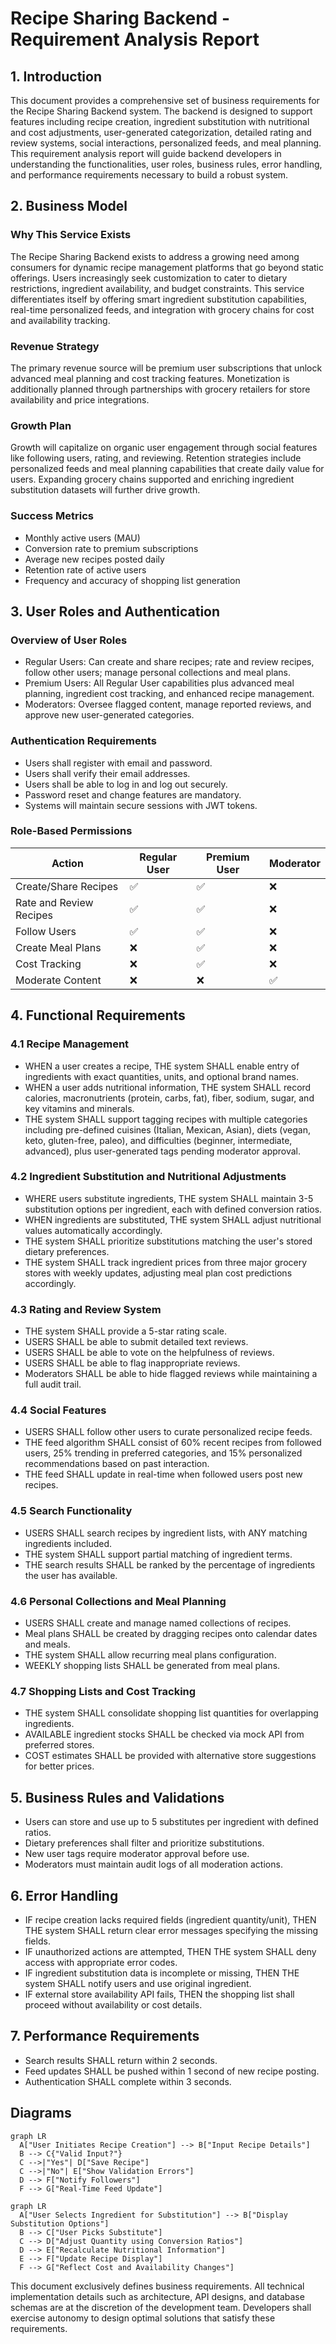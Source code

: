 # Recipe Sharing Backend - Requirement Analysis Report

## 1. Introduction
This document provides a comprehensive set of business requirements for the Recipe Sharing Backend system. The backend is designed to support features including recipe creation, ingredient substitution with nutritional and cost adjustments, user-generated categorization, detailed rating and review systems, social interactions, personalized feeds, and meal planning. This requirement analysis report will guide backend developers in understanding the functionalities, user roles, business rules, error handling, and performance requirements necessary to build a robust system.

## 2. Business Model

### Why This Service Exists
The Recipe Sharing Backend exists to address a growing need among consumers for dynamic recipe management platforms that go beyond static offerings. Users increasingly seek customization to cater to dietary restrictions, ingredient availability, and budget constraints. This service differentiates itself by offering smart ingredient substitution capabilities, real-time personalized feeds, and integration with grocery chains for cost and availability tracking.

### Revenue Strategy
The primary revenue source will be premium user subscriptions that unlock advanced meal planning and cost tracking features. Monetization is additionally planned through partnerships with grocery retailers for store availability and price integrations.

### Growth Plan
Growth will capitalize on organic user engagement through social features like following users, rating, and reviewing. Retention strategies include personalized feeds and meal planning capabilities that create daily value for users. Expanding grocery chains supported and enriching ingredient substitution datasets will further drive growth.

### Success Metrics
- Monthly active users (MAU)
- Conversion rate to premium subscriptions
- Average new recipes posted daily
- Retention rate of active users
- Frequency and accuracy of shopping list generation

## 3. User Roles and Authentication

### Overview of User Roles
- Regular Users: Can create and share recipes; rate and review recipes, follow other users; manage personal collections and meal plans.
- Premium Users: All Regular User capabilities plus advanced meal planning, ingredient cost tracking, and enhanced recipe management.
- Moderators: Oversee flagged content, manage reported reviews, and approve new user-generated categories.

### Authentication Requirements
- Users shall register with email and password.
- Users shall verify their email addresses.
- Users shall be able to log in and log out securely.
- Password reset and change features are mandatory.
- Systems will maintain secure sessions with JWT tokens.

### Role-Based Permissions
| Action | Regular User | Premium User | Moderator |
|--------|--------------|--------------|-----------|
| Create/Share Recipes | ✅ | ✅ | ❌ |
| Rate and Review Recipes | ✅ | ✅ | ❌ |
| Follow Users | ✅ | ✅ | ❌ |
| Create Meal Plans | ❌ | ✅ | ❌ |
| Cost Tracking | ❌ | ✅ | ❌ |
| Moderate Content | ❌ | ❌ | ✅ |

## 4. Functional Requirements

### 4.1 Recipe Management
- WHEN a user creates a recipe, THE system SHALL enable entry of ingredients with exact quantities, units, and optional brand names.
- WHEN a user adds nutritional information, THE system SHALL record calories, macronutrients (protein, carbs, fat), fiber, sodium, sugar, and key vitamins and minerals.
- THE system SHALL support tagging recipes with multiple categories including pre-defined cuisines (Italian, Mexican, Asian), diets (vegan, keto, gluten-free, paleo), and difficulties (beginner, intermediate, advanced), plus user-generated tags pending moderator approval.

### 4.2 Ingredient Substitution and Nutritional Adjustments
- WHERE users substitute ingredients, THE system SHALL maintain 3-5 substitution options per ingredient, each with defined conversion ratios.
- WHEN ingredients are substituted, THE system SHALL adjust nutritional values automatically accordingly.
- THE system SHALL prioritize substitutions matching the user's stored dietary preferences.
- THE system SHALL track ingredient prices from three major grocery stores with weekly updates, adjusting meal plan cost predictions accordingly.

### 4.3 Rating and Review System
- THE system SHALL provide a 5-star rating scale.
- USERS SHALL be able to submit detailed text reviews.
- USERS SHALL be able to vote on the helpfulness of reviews.
- USERS SHALL be able to flag inappropriate reviews.
- Moderators SHALL be able to hide flagged reviews while maintaining a full audit trail.

### 4.4 Social Features
- USERS SHALL follow other users to curate personalized recipe feeds.
- THE feed algorithm SHALL consist of 60% recent recipes from followed users, 25% trending in preferred categories, and 15% personalized recommendations based on past interaction.
- THE feed SHALL update in real-time when followed users post new recipes.

### 4.5 Search Functionality
- USERS SHALL search recipes by ingredient lists, with ANY matching ingredients included.
- THE system SHALL support partial matching of ingredient terms.
- THE search results SHALL be ranked by the percentage of ingredients the user has available.

### 4.6 Personal Collections and Meal Planning
- USERS SHALL create and manage named collections of recipes.
- Meal plans SHALL be created by dragging recipes onto calendar dates and meals.
- THE system SHALL allow recurring meal plans configuration.
- WEEKLY shopping lists SHALL be generated from meal plans.

### 4.7 Shopping Lists and Cost Tracking
- THE system SHALL consolidate shopping list quantities for overlapping ingredients.
- AVAILABLE ingredient stocks SHALL be checked via mock API from preferred stores.
- COST estimates SHALL be provided with alternative store suggestions for better prices.

## 5. Business Rules and Validations
- Users can store and use up to 5 substitutes per ingredient with defined ratios.
- Dietary preferences shall filter and prioritize substitutions.
- New user tags require moderator approval before use.
- Moderators must maintain audit logs of all moderation actions.

## 6. Error Handling
- IF recipe creation lacks required fields (ingredient quantity/unit), THEN THE system SHALL return clear error messages specifying the missing fields.
- IF unauthorized actions are attempted, THEN THE system SHALL deny access with appropriate error codes.
- IF ingredient substitution data is incomplete or missing, THEN THE system SHALL notify users and use original ingredient.
- IF external store availability API fails, THEN the shopping list shall proceed without availability or cost details.

## 7. Performance Requirements
- Search results SHALL return within 2 seconds.
- Feed updates SHALL be pushed within 1 second of new recipe posting.
- Authentication SHALL complete within 3 seconds.

## Diagrams

```mermaid
graph LR
  A["User Initiates Recipe Creation"] --> B["Input Recipe Details"]
  B --> C{"Valid Input?"}
  C -->|"Yes"| D["Save Recipe"]
  C -->|"No"| E["Show Validation Errors"]
  D --> F["Notify Followers"]
  F --> G["Real-Time Feed Update"]
```


```mermaid
graph LR
  A["User Selects Ingredient for Substitution"] --> B["Display Substitution Options"]
  B --> C["User Picks Substitute"]
  C --> D["Adjust Quantity using Conversion Ratios"]
  D --> E["Recalculate Nutritional Information"]
  E --> F["Update Recipe Display"]
  F --> G["Reflect Cost and Availability Changes"]
```


This document exclusively defines business requirements. All technical implementation details such as architecture, API designs, and database schemas are at the discretion of the development team. Developers shall exercise autonomy to design optimal solutions that satisfy these requirements.
